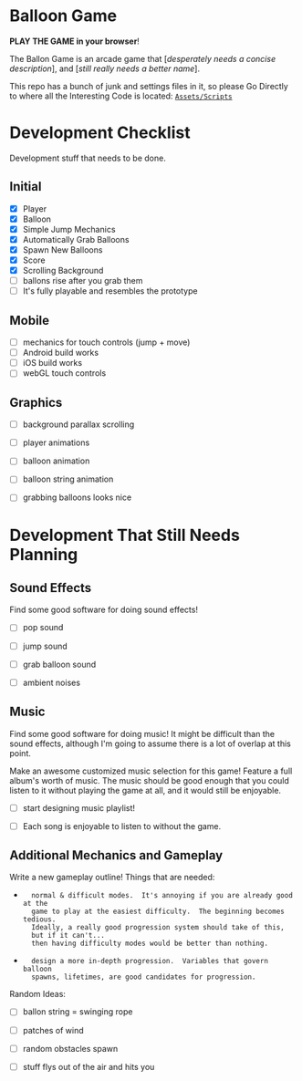 # Balloon Game

**PLAY THE GAME in your browser**!

The Ballon Game is an arcade game that 
[*desperately needs a concise description*],
and [*still really needs a better name*].


This repo has a bunch of junk and settings files in it, so please
Go Directly to where all the Interesting Code is located:
[`Assets/Scripts`](https://github.com/fractalbach/balloon-unity/tree/master/Assets/scripts)




# Development Checklist

Development stuff that needs to be done.

## Initial

- [x] Player
- [x] Balloon
- [x] Simple Jump Mechanics
- [x] Automatically Grab Balloons
- [x] Spawn New Balloons
- [x] Score
- [x] Scrolling Background
- [ ] ballons rise after you grab them
- [ ] It's fully playable and resembles the prototype

## Mobile

- [ ] mechanics for touch controls (jump + move)
- [ ] Android build works
- [ ] iOS build works 
- [ ] webGL touch controls

## Graphics

- [ ] background parallax scrolling
- [ ] player animations
- [ ] balloon animation
- [ ] balloon string animation
- [ ] grabbing balloons looks nice



# Development That Still Needs Planning


## Sound Effects

Find some good software for doing sound effects!

- [ ] pop sound
- [ ] jump sound 
- [ ] grab balloon sound
- [ ] ambient noises


## Music 

Find some good software for doing music!  It might be difficult than the
sound effects, although I'm going to assume there is a lot of overlap at 
this point. 

Make an awesome customized music selection for this game!
Feature a full album's worth of music.
The music should be good enough that you could listen to it without playing
the game at all, and it would still be enjoyable.

- [ ] start designing music playlist!
- [ ] Each song is enjoyable to listen to without the game.


## Additional Mechanics and Gameplay

Write a new gameplay outline! Things that are needed:

-       normal & difficult modes.  It's annoying if you are already good at the 
        game to play at the easiest difficulty.  The beginning becomes tedious.
        Ideally, a really good progression system should take of this,
        but if it can't... 
        then having difficulty modes would be better than nothing.

-       design a more in-depth progression.  Variables that govern balloon
        spawns, lifetimes, are good candidates for progression.


Random Ideas:

- [ ] ballon string = swinging rope
- [ ] patches of wind
- [ ] random obstacles spawn
- [ ] stuff flys out of the air and hits you









